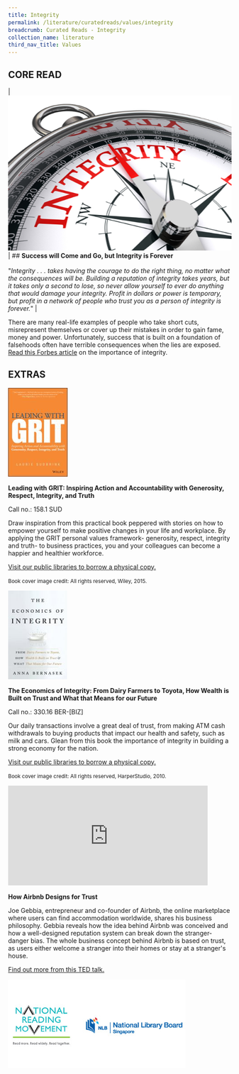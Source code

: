 ```yaml
---
title: Integrity
permalink: /literature/curatedreads/values/integrity
breadcrumb: Curated Reads - Integrity
collection_name: literature
third_nav_title: Values
---
```


## **CORE READ**

| [![Integrity image](/images/literature/curatedreads/values/iStock_43008098_MEDIUM_Resized.jpg)](https://www.forbes.com/sites/amyanderson/2012/11/28/success-will-come-and-go-but-integrity-is-forever/#5e48434e470f) | ## **Success will Come and Go, but Integrity is Forever** <br><br> "_Integrity . . . takes having the courage to do the right thing, no matter what the consequences will be. Building a reputation of integrity takes years, but it takes only a second to lose, so never allow yourself to ever do anything that would damage your integrity. Profit in dollars or power is temporary, but profit in a network of people who trust you as a person of integrity is forever._" | 

There are many real-life examples of people who take short cuts, misrepresent themselves or cover up their mistakes in order to gain fame, money and power. Unfortunately, success that is built on a foundation of falsehoods often have terrible consequences when the lies are exposed. [Read this Forbes article](http://qr.nlb.sg/creads/integrity8) on the importance of integrity.

## **EXTRAS**

![Grit image](/images/literature/curatedreads/values/9781118975220.jpg) 

**Leading with GRIT: Inspiring Action and Accountability with Generosity, Respect, Integrity, and Truth**

Call no.: 158.1 SUD

Draw inspiration from this practical book peppered with stories on how to empower yourself to make positive changes in your life and workplace. By applying the GRIT personal values framework- generosity, respect, integrity and truth- to business practices, you and your colleagues can become a happier and healthier workforce.

[Visit our public libraries to borrow a physical copy.](http://qr.nlb.sg/creads/integrity6)

<small>Book cover image credit: All rights reserved, Wiley, 2015.</small>

![Economics of integrity image](/images/literature/curatedreads/values/0061774138.jpg)

**The Economics of Integrity: From Dairy Farmers to Toyota, How Wealth is Built on Trust and What that Means for our Future**

Call no.: 330.16 BER-\[BIZ\]

Our daily transactions involve a great deal of trust, from making ATM cash withdrawals to buying products that impact our health and safety, such as milk and cars. Glean from this book the importance of integrity in building a strong economy for the nation.

[Visit our public libraries to borrow a physical copy.](http://qr.nlb.sg/creads/integrity7)

<small>Book cover image credit: All rights reserved, HarperStudio, 2010.</small>

<iframe src="https://embed.ted.com/talks/joe_gebbia_how_airbnb_designs_for_trust" width="450" height="225" frameborder="0" scrolling="no" allowfullscreen="allowfullscreen"></iframe>

**How Airbnb Designs for Trust**

Joe Gebbia, entrepreneur and co-founder of Airbnb, the online marketplace where users can find accommodation worldwide, shares his business philosophy. Gebbia reveals how the idea behind Airbnb was conceived and how a well-designed reputation system can break down the stranger-danger bias. The whole business concept behind Airbnb is based on trust, as users either welcome a stranger into their homes or stay at a stranger's house. 

[Find out more from this TED talk.](http://qr.nlb.sg/creads/integrity9)

![Logos image](/images/literature/curatedreads/logos-updated.jpeg)